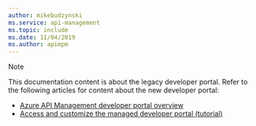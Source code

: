 ```yaml
---
author: mikebudzynski
ms.service: api-management
ms.topic: include
ms.date: 11/04/2019
ms.author: apimpm
---
```


> [!NOTE]
> This documentation content is about the legacy developer portal. Refer to the following articles for content about the new developer portal:
> 
> - [Azure API Management developer portal overview](..\articles\api-management\api-management-howto-developer-portal.md)
> - [Access and customize the managed developer portal (tutorial)](..\articles\api-management\api-management-howto-developer-portal-customize.md)
